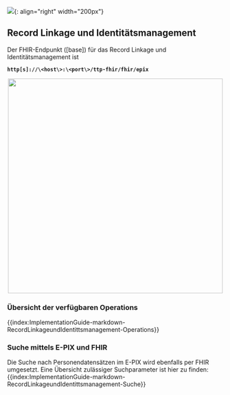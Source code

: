 ![](https://www.ths-greifswald.de/wp-content/uploads/2019/01/Design-Logo-THS-deutsch-271-padding.png){: align="right" width="200px"}
## Record Linkage und Identitätsmanagement

Der FHIR-Endpunkt ([base]) für das Record Linkage und Identitätsmanagement ist

<strong>```http[s]://\<host\>:\<port\>/ttp-fhir/fhir/epix```</strong>

<p align="center">
  <img width="500" src="https://www.ths-greifswald.de/wp-content/uploads/2022/10/fhirgw-epix.png">
</p>

### Übersicht der verfügbaren Operations
{{index:ImplementationGuide-markdown-RecordLinkageundIdentittsmanagement-Operations}}

### Suche mittels E-PIX und FHIR
Die Suche nach Personendatensätzen im E-PIX wird ebenfalls per FHIR umgesetzt. Eine Übersicht zulässiger Suchparameter ist hier zu finden:
{{index:ImplementationGuide-markdown-RecordLinkageundIdentittsmanagement-Suche}}